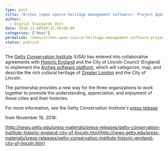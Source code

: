 ```yaml
---
type: post
title: "Arches (open source heritage management software): Project Update"
author:
  - Digital Standards Unit
date: 2016-12-08T09:15:36+00:00
categories: ["News"]
permalink: /news/arches-open-source-heritage-management-software-project/
status: publish
---
```


The [Getty Conservation Institute](http://www.getty.edu/conservation/) (USA)
has entered into collaborative agreements with [Historic England](https://historicengland.org.uk/)
and the City of Lincoln Council (England) to implement the [Arches software platform](https://community.getty.edu/page.redir?target=http%3a%2f%2farchesproject.org&srcid=15853&srctid=1&erid=17302284&trid=e5a37d0e-6840-461c-a3d9-354441d8e23b),
which will categorize, map, and describe the rich cultural heritage of [Greater London](https://historicengland.org.uk/services-skills/our-planning-services/greater-london-archaeology-advisory-service/greater-london-historic-environment-record/)
and the City of Lincoln.

The partnership provides a new way for the three organizations to work together
to promote the understanding, appreciation, and enjoyment of these cities and their histories.

For more information, see the Getty Conservation Institute's [press release](http://news.getty.edu/press-materials/press-releases/getty-conservation-institute-historic-england-city-of-lincoln.htm)

from November 16, 2016:

[http://news.getty.edu/press-materials/press-releases/getty-conservation-institute-historic-england-city-of-lincoln.htm](http://news.getty.edu/press-materials/press-releases/getty-conservation-institute-historic-england-city-of-lincoln.htm)
